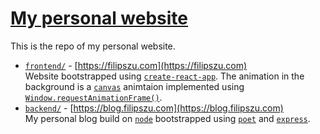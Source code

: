 # [My personal website](https://filipszu.com)

This is the repo of my personal website.

* [`frontend/`](frontend) - [https://filipszu.com](https://filipszu.com)  
Website bootstrapped using [`create-react-app`](https://github.com/facebook/create-react-app). The animation in the background is a [`canvas`](https://developer.mozilla.org/en-US/docs/Web/HTML/Element/canvas) animtaion implemented using [`Window.requestAnimationFrame()`](https://developer.mozilla.org/en-US/docs/Web/API/window/requestAnimationFrame).
* [`backend/`](backend) - [https://blog.filipszu.com](https://blog.filipszu.com)  
My personal blog build on [`node`](https://nodejs.org) bootstrapped using [`poet`](https://github.com/jsantell/poet) and [`express`](https://expressjs.com/).

